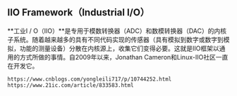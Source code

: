 ## **IIO Framework**（Industrial I/O）

**工业I / O（IIO）**是专用于模数转换器（ADC）和数模转换器（DAC）的内核子系统。随着越来越多的具有不同代码实现的传感器（具有模拟到数字或数字到模拟，功能的测量设备）分散在内核源上，收集它们变得必要。这就是IIO框架以通用的方式所做的事情。自2009年以来，Jonathan Cameron和Linux-IIO社区一直在开发它。

```
https://www.cnblogs.com/yongleili717/p/10744252.html
https://www.21ic.com/article/833583.html
```

